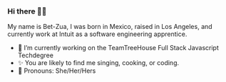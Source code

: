 ### Hi there 👋🏼


My name is Bet-Zua, I was born in Mexico, raised in Los Angeles, and currently work at Intuit as a software engineering apprentice.

- 🌱  I’m currently working on the TeamTreeHouse Full Stack Javascript Techdegree
- ✨  You are likely to find me singing, cooking, or coding.
- 🤝  Pronouns: She/Her/Hers
